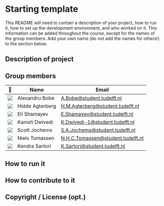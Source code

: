 ﻿# Starting template

This README will need to contain a description of your project, how to run it, how to set up the development environment, and who worked on it.
This information can be added throughout the course, except for the names of the group members.
Add your own name (do not add the names for others!) to the section below.

## Description of project

## Group members

| 📸 | Name | Email |
|---|---|---|
| ![](https://eu.ui-avatars.com/api/?name=AB&length=4&size=50&color=DDD&background=777&font-size=0.325) | Alexandru Bobe | A.Bobe@student.tudelft.nl |
| ![](https://secure.gravatar.com/avatar/f6bf78c34755ce189d56a30451e710ba?s=50&d=identicon) | Hidde Agterberg | H.M.Agterberg@student.tudelft.nl |
| ![](https://i.imgur.com/wlG5eL4.png) | Eli Shamayev | E.Shamayev@student.tudelft.nl |
| ![](https://eu.ui-avatars.com/api/?name=KD&length=4&size=50&color=DDD&background=777&font-size=0.325) | Kanish Dwivedi | K.Dwivedi-1@student.tudelft.nl |
| ![](https://secure.gravatar.com/avatar/b913655734ba5ca854506985c282140b?s=50&d=identicon) | Scott Jochems | S.A.Jochems@student.tudelft.nl |
| ![](https://secure.gravatar.com/avatar/8f9344ba6afd751ed94eae0c1ce68b81?s=50&d=identicon) | Niels Tomassen | N.H.C.Tomassen@student.tudelft.nl |
| ![](https://eu.ui-avatars.com/api/?name=SK&length=4&size=50&color=DDD&background=777&font-size=0.325) | Kendra Sartori | K.Sartori@student.tudelft.nl |

<!-- Instructions (remove once assignment has been completed -->
<!-- - Add (only!) your own name to the table above (use Markdown formatting) -->
<!-- - Mention your *student* email address -->
<!-- - Preferably add a recognisable photo, otherwise add your GitLab photo -->
<!-- - (please make sure the photos have the same size) --> 

## How to run it

## How to contribute to it

## Copyright / License (opt.)
